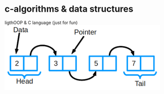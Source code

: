 # c-algorithms &amp; data structures
ligthOOP &amp; C language (just for fun)
![Alt text](https://github.com/AlexUnderMoscow/c-algorithms/blob/master/logo.png?raw=true "Optional Title")
